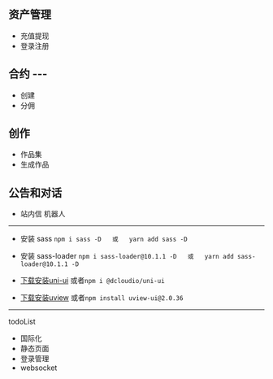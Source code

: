 ## 资产管理
- 充值提现
- 登录注册

## 合约 ---
- 创建
- 分佣
	
## 创作
- 作品集
- 生成作品

## 公告和对话
- 站内信 机器人

---

* 安装 sass `npm i sass -D   或   yarn add sass -D`

* 安装 sass-loader `npm i sass-loader@10.1.1 -D   或   yarn add sass-loader@10.1.1 -D`

* [下载安装uni-ui](https://ext.dcloud.net.cn/plugin?id=55)
或者`npm i @dcloudio/uni-ui`

* [下载安装uview](https://ext.dcloud.net.cn/plugin?id=1593)
或者`npm install uview-ui@2.0.36`


---

todoList
+ 国际化
+ 静态页面
+ 登录管理
+ websocket